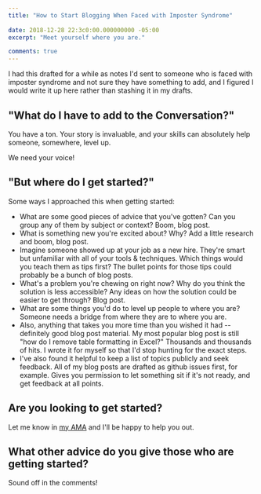 ```yaml
---
title: "How to Start Blogging When Faced with Imposter Syndrome"
 
date: 2018-12-28 22:3c0:00.000000000 -05:00
excerpt: "Meet yourself where you are."

comments: true
---
```


I had this drafted for a while as notes I'd sent to someone who is faced with imposter syndrome and not sure they have something to add, and I figured I would write it up here rather than stashing it in my drafts.

## "What do I have to add to the Conversation?"

You have a ton. Your story is invaluable, and your skills can absolutely help someone, somewhere, level up. 

We need your voice!

## "But where do I get started?"

Some ways I approached this when getting started:

* What are some good pieces of advice that you've gotten? Can you group any of them by subject or context? Boom, blog post.
* What is something new you're excited about? Why? Add a little research and boom, blog post.
* Imagine someone showed up at your job as a new hire. They're smart but unfamiliar with all of your tools & techniques. Which things would you teach them as tips first? The bullet points for those tips could probably be a bunch of blog posts.
* What's a problem you're chewing on right now? Why do you think the solution is less accessible? Any ideas on how the solution could be easier to get through? Blog post.
* What are some things you'd do to level up people to where you are? Someone needs a bridge from where they are to where you are.
* Also, anything that takes you more time than you wished it had -- definitely good blog post material. My most popular blog post is still "how do I remove table formatting in Excel?" Thousands and thousands of hits. I wrote it for myself so that I'd stop hunting for the exact steps.
* I've also found it helpful to keep a list of topics publicly and seek feedback. All of my blog posts are drafted as github issues first, for example. Gives you permission to let something sit if it's not ready, and get feedback at all points.

## Are you looking to get started?

Let me know in [my AMA](http://github.com/SeanKilleen/ama) and I'll be happy to help you out.

## What other advice do you give those who are getting started?

Sound off in the comments!